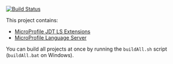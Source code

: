 [![Build Status](https://travis-ci.org/redhat-developer/quarkus-ls.svg?branch=master)](https://travis-ci.org/redhat-developer/quarkus-ls)

This project contains:

 * [MicroProfile JDT LS Extensions](https://github.com/redhat-developer/quarkus-ls/tree/master/microprofile.jdt)
 * [MicroProfile Language Server](https://github.com/redhat-developer/quarkus-ls/tree/master/microprofile.ls)

 You can build all projects at once by running the `buildAll.sh` script (`buildAll.bat` on Windows).